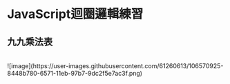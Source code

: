 # JavaScript迴圈邏輯練習
## 九九乘法表
<br>
![image](https://user-images.githubusercontent.com/61260613/106570925-8448b780-6571-11eb-97b7-9dc2f5e7ac3f.png)

